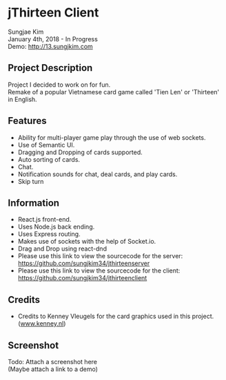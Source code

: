 # jThirteen Client
Sungjae Kim  
January 4th, 2018 - In Progress  
Demo: http://13.sungjkim.com

## Project Description
Project I decided to work on for fun.  
Remake of a popular Vietnamese card game called 'Tien Len' or 'Thirteen' in English.  

## Features
- Ability for multi-player game play through the use of web sockets.
- Use of Semantic UI.
- Dragging and Dropping of cards supported.
- Auto sorting of cards.
- Chat.
- Notification sounds for chat, deal cards, and play cards.
- Skip turn

## Information
- React.js front-end.
- Uses Node.js back ending.
- Uses Express routing.
- Makes use of sockets with the help of Socket.io.
- Drag and Drop using react-dnd
- Please use this link to view the sourcecode for the server:
https://github.com/sungjkim34/jthirteenserver
- Please use this link to view the sourcecode for the client:
https://github.com/sungjkim34/jthirteenclient

## Credits
- Credits to Kenney Vleugels for the card graphics used in this project. (www.kenney.nl)

## Screenshot
Todo: Attach a screenshot here  
(Maybe attach a link to a demo)
